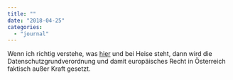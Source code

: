 ```yaml
---
title: ""
date: "2018-04-25"
categories: 
  - "journal"
---
```


Wenn ich richtig verstehe, was [hier](https://mobil.derstandard.at/2000078602336/DSGVO-Oesterreich-verwaessert-europaeischen-Datenschutz?amplified=true&ref=article&__twitter_impression=true) und bei Heise steht, dann wird die Datenschutzgrundverordnung und damit europäisches Recht in Österreich faktisch außer Kraft gesetzt.
